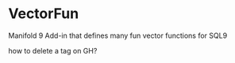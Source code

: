 # VectorFun
Manifold 9 Add-in that defines many fun vector functions for SQL9

how to delete a tag on GH?
